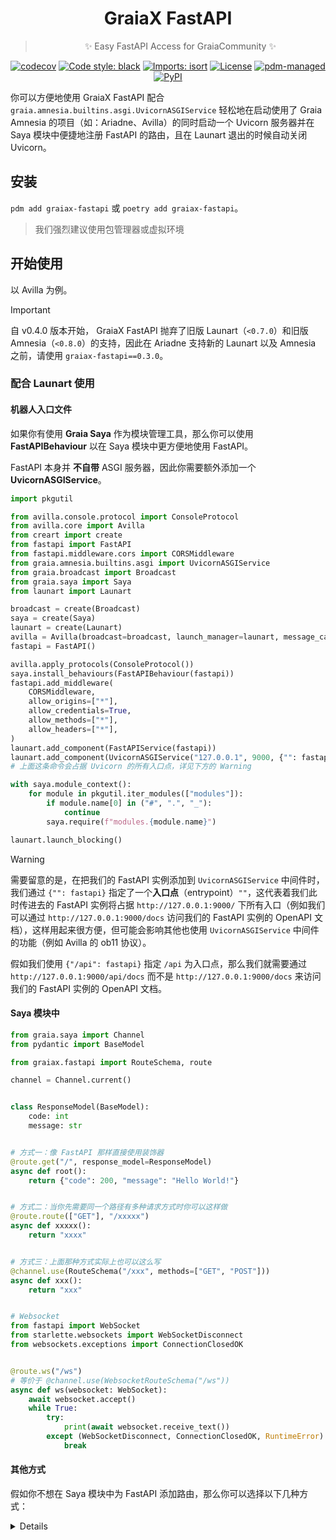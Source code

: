 <div align="center">

# GraiaX FastAPI

> :sparkles: Easy FastAPI Access for GraiaCommunity :sparkles:

[![codecov](https://codecov.io/gh/GraiaCommunity/graiax-fastapi/branch/master/graph/badge.svg?token=IU7kXPfTsV)](https://codecov.io/gh/GraiaCommunity/graiax-fastapi)
[![Code style: black](https://img.shields.io/badge/code%20style-black-000000.svg)](https://github.com/psf/black)
[![Imports: isort](https://img.shields.io/badge/%20imports-isort-%231674b1?style=flat&labelColor=ef8336)](https://pycqa.github.io/isort/)
[![License](https://img.shields.io/github/license/GraiaCommunity/graiax-fastapi)](https://github.com/GraiaCommunity/graiax-fastapi/blob/master/LICENSE)
[![pdm-managed](https://img.shields.io/badge/pdm-managed-blueviolet)](https://pdm.fming.dev)
[![PyPI](https://img.shields.io/pypi/v/graiax-fastapi)](https://img.shields.io/pypi/v/graiax-fastapi)

</div>

你可以方便地使用 GraiaX FastAPI 配合 `graia.amnesia.builtins.asgi.UvicornASGIService`
轻松地在启动使用了 Graia Amnesia 的项目（如：Ariadne、Avilla）的同时启动一个
Uvicorn 服务器并在 Saya 模块中便捷地注册 FastAPI 的路由，且在 Launart 退出的时候自动关闭 Uvicorn。

## 安装

`pdm add graiax-fastapi` 或 `poetry add graiax-fastapi`。

> 我们强烈建议使用包管理器或虚拟环境

## 开始使用

以 Avilla 为例。

> [!IMPORTANT]  
> 自 v0.4.0 版本开始， GraiaX FastAPI 抛弃了旧版
> Launart（`<0.7.0`）和旧版 Amnesia（`<0.8.0`）的支持，因此在
> Ariadne 支持新的 Launart 以及 Amnesia 之前，请使用
> `graiax-fastapi==0.3.0`。

### 配合 Launart 使用

#### 机器人入口文件

如果你有使用 **Graia Saya** 作为模块管理工具，那么你可以使用 **FastAPIBehaviour**
以在 Saya 模块中更方便地使用 FastAPI。

FastAPI 本身并 **不自带** ASGI 服务器，因此你需要额外添加一个 **UvicornASGIService**。

```python
import pkgutil

from avilla.console.protocol import ConsoleProtocol
from avilla.core import Avilla
from creart import create
from fastapi import FastAPI
from fastapi.middleware.cors import CORSMiddleware
from graia.amnesia.builtins.asgi import UvicornASGIService
from graia.broadcast import Broadcast
from graia.saya import Saya
from launart import Launart

broadcast = create(Broadcast)
saya = create(Saya)
launart = create(Launart)
avilla = Avilla(broadcast=broadcast, launch_manager=launart, message_cache_size=0)
fastapi = FastAPI()

avilla.apply_protocols(ConsoleProtocol())
saya.install_behaviours(FastAPIBehaviour(fastapi))
fastapi.add_middleware(
    CORSMiddleware,
    allow_origins=["*"],
    allow_credentials=True,
    allow_methods=["*"],
    allow_headers=["*"],
)
launart.add_component(FastAPIService(fastapi))
launart.add_component(UvicornASGIService("127.0.0.1", 9000, {"": fastapi}))  # type:ignore
# 上面这条命令会占据 Uvicorn 的所有入口点，详见下方的 Warning

with saya.module_context():
    for module in pkgutil.iter_modules(["modules"]):
        if module.name[0] in ("#", ".", "_"):
            continue
        saya.require(f"modules.{module.name}")

launart.launch_blocking()
```

> [!WARNING]  
> 需要留意的是，在把我们的 FastAPI 实例添加到 `UvicornASGIService` 中间件时，我们通过
> `{"": fastapi}` 指定了一个**入口点**（entrypoint）`""`，这代表着我们此时传进去的
> FastAPI 实例将占据 `http://127.0.0.1:9000/` 下所有入口（例如我们可以通过 `http://127.0.0.1:9000/docs`
> 访问我们的 FastAPI 实例的 OpenAPI 文档），这样用起来很方便，但可能会影响其他也使用 `UvicornASGIService`
> 中间件的功能（例如 Avilla 的 ob11 协议）。
>
> 假如我们使用 `{"/api": fastapi}` 指定 `/api` 为入口点，那么我们就需要通过 `http://127.0.0.1:9000/api/docs` 而不是
> `http://127.0.0.1:9000/docs` 来访问我们的 FastAPI 实例的 OpenAPI 文档。

#### Saya 模块中

```python
from graia.saya import Channel
from pydantic import BaseModel

from graiax.fastapi import RouteSchema, route

channel = Channel.current()


class ResponseModel(BaseModel):
    code: int
    message: str


# 方式一：像 FastAPI 那样直接使用装饰器
@route.get("/", response_model=ResponseModel)
async def root():
    return {"code": 200, "message": "Hello World!"}


# 方式二：当你先需要同一个路径有多种请求方式时你可以这样做
@route.route(["GET"], "/xxxxx")
async def xxxxx():
    return "xxxx"


# 方式三：上面那种方式实际上也可以这么写
@channel.use(RouteSchema("/xxx", methods=["GET", "POST"]))
async def xxx():
    return "xxx"


# Websocket
from fastapi import WebSocket
from starlette.websockets import WebSocketDisconnect
from websockets.exceptions import ConnectionClosedOK


@route.ws("/ws")
# 等价于 @channel.use(WebsocketRouteSchema("/ws"))
async def ws(websocket: WebSocket):
    await websocket.accept()
    while True:
        try:
            print(await websocket.receive_text())
        except (WebSocketDisconnect, ConnectionClosedOK, RuntimeError):
            break
```

#### 其他方式

假如你不想在 Saya 模块中为 FastAPI 添加路由，那么你可以选择以下几种方式：

<details>

##### 在机器人入口文件中直接添加

```python
...
fastapi = FastAPI()
...
fastapi.add_middleware(
    CORSMiddleware,
    allow_origins=["*"],
    allow_credentials=True,
    allow_methods=["*"],
    allow_headers=["*"],
)

@fastapi.get("/main")
async def main():
    return "main"

...
launart.add_component(FastAPIService(fastapi))
launart.add_component(UvicornASGIService("127.0.0.1", 9000, {"": fastapi}))  # type:ignore
...
```

##### 在 Avilla 启动成功后添加

```python
from fastapi.responses import PlainTextResponse
from avilla.standard.core.application.event import ApplicationReady
from graiax.fastapi.interface import FastAPIProvider

async def interface_test():
    return PlainTextResponse("I'm from interface!")


@listen(ApplicationReady)
async def function():
    launart = Launart.current()
    fastapi = launart.get_interface(FastAPIProvider)
    fastapi.add_api_route("/interface", fastapi.get("/interface")(interface_test))
```

</details>
